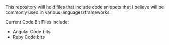 This repository will hold files that include code snippets that I believe will be commonly used in various languages/frameworks. 

Current Code Bit Files include:
- Angular Code bits
- Ruby Code bits